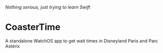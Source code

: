 *Nothing serious, just trying to learn Swift*

# CoasterTime
A standalone WatchOS app to get wait times in Disneyland Paris and Parc Astérix

